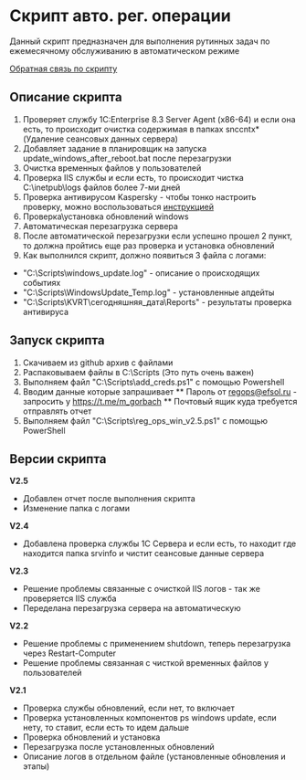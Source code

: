 # Скрипт авто. рег. операции

Данный скрипт предназначен для выполнения рутинных задач по ежемесячному обслуживанию в автоматическом режиме

[Обратная связь по скрипту](https://docs.google.com/spreadsheets/d/1nqhxDo37lmxKHH_qHu296oqsVHGzTcksOJpV6ko9B0w/edit?pli=1#gid=0)


## Описание скрипта 
1. Проверяет службу 1C:Enterprise 8.3 Server Agent (x86-64) и если она есть, то происходит очистка 
содержимая в папках snccntx* (Удаление сеансовых данных сервера)
2. Добавляет задание в планировщик на запуска update_windows_after_reboot.bat после перезагрузки
3. Очистка временных файлов у пользователей
4. Проверка IIS службы и если есть, то происходит чистка C:\inetpub\logs файлов более 7-ми дней
5. Проверка антивирусом Kaspersky - чтобы тонко настроить проверку, можно воспользоваться [инструкцией](https://support.kaspersky.ru/kvrt2020/howto/15679)
6. Проверка\установка обновлений windows
7. Автоматическая перезагрузка сервера
8. После автоматической перезагрузки если успешно прошел 2 пункт, то должна пройтись еще раз проверка и установка обновлений
9. Как выполнился скрипт, должно появиться 3 файла с логами: 
* "C:\Scripts\windows_update.log" - описание о происходящих событиях
* "C:\Scripts\WindowsUpdate_Temp.log" - установленные апдейты
* "C:\Scripts\KVRT\сегодняшняя_дата\Reports" - результаты проверка антивируса


## Запуск скрипта

1. Скачиваем из github архив с файлами
2. Распаковываем файлы в C:\Scripts (Это путь очень важен)
3. Выполняем файл "C:\Scripts\add_creds.ps1" с помощью Powershell
4. Вводим данные которые запрашивает 
** Пароль от regops@efsol.ru - запросить у https://t.me/m_gorbach
** Почтовый ящик куда требуется отправлять отчет
3. Выполняем файл "C:\Scripts\reg_ops_win_v2.5.ps1" с помощью PowerShell

## Версии скрипта
**V2.5**
* Добавлен отчет после выполнения скрипта
* Изменение папка с логами

**V2.4**
* Добавлена проверка службы 1С Сервера и если есть, то находит где находится папка srvinfo и чистит сеансовые данные сервера 

**V2.3**
* Решение проблемы связанные с очисткой IIS логов - так же проверяется IIS служба
* Переделана перезагрузка сервера на автоматическую

**V2.2** 
* Решение проблемы с применением shutdown, теперь перезагрузка через Restart-Computer
* Решение проблемы связанная с чисткой временных файлов у пользователей

**V2.1**
* Проверка службы обновлений, если нет, то включает
* Проверка установленных компонентов ps windows update, если нету, то ставит, если есть то идем дальше
* Проверка обновлений и установка
* Перезагрузка после установленных обновлений
* Описание логов в отдельном файле (установленные обновления и этапы)
